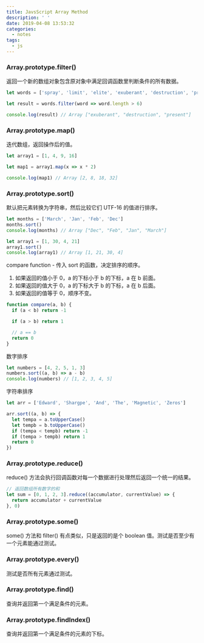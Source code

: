 ```yaml
---
title: JavsScript Array Method
description: ' '
date: 2019-04-08 13:53:32
categories:
  - notes
tags:
  - js
---
```


### Array.prototype.filter()

返回一个新的数组对象包含原对象中满足回调函数里判断条件的所有数据。

```js
let words = ['spray', 'limit', 'elite', 'exuberant', 'destruction', 'present']

let result = words.filter(word => word.length > 6)

console.log(result) // Array ["exuberant", "destruction", "present"]
```

### Array.prototype.map()

迭代数组，返回操作后的值。

```js
let array1 = [1, 4, 9, 16]

let map1 = array1.map(x => x * 2)

console.log(map1) // Array [2, 8, 18, 32]
```

### Array.prototype.sort()

默认把元素转换为字符串，然后比较它们 UTF-16 的值进行排序。

```js
let months = ['March', 'Jan', 'Feb', 'Dec']
months.sort()
console.log(months) // Array ["Dec", "Feb", "Jan", "March"]

let array1 = [1, 30, 4, 21]
array1.sort()
console.log(array1) // Array [1, 21, 30, 4]
```

compare function - 传入 sort 的函数，决定排序的顺序。

1. 如果返回的值小于 0，a 的下标小于 b 的下标，a 在 b 前面。
2. 如果返回的值大于 0，a 的下标大于 b 的下标，a 在 b 后面。
3. 如果返回的值等于 0，顺序不变。

```js
function compare(a, b) {
  if (a < b) return -1

  if (a > b) return 1

  // a == b
  return 0
}
```

数字排序

```js
let numbers = [4, 2, 5, 1, 3]
numbers.sort((a, b) => a - b)
console.log(numbers) // [1, 2, 3, 4, 5]
```

字符串排序

```js
let arr = ['Edward', 'Shargpe', 'And', 'The', 'Magnetic', 'Zeros']

arr.sort((a, b) => {
  let tempa = a.toUpperCase()
  let tempb = b.toUpperCase()
  if (tempa < tempb) return -1
  if (tempa > tempb) return 1
  return 0
})
```

### Array.prototype.reduce()

reduce() 方法会执行回调函数对每一个数据进行处理然后返回一个统一的结果。

```js
// 返回数组所有数字的和
let sum = [0, 1, 2, 3].reduce((accumulator, currentValue) => {
  return accumulator + currentValue
}, 0)
```

### Array.prototype.some()

some() 方法和 filter() 有点类似，只是返回的是个 boolean 值。测试是否至少有一个元素能通过测试。

### Array.prototype.every()

测试是否所有元素通过测试。

### Array.prototype.find()

查询并返回第一个满足条件的元素。

### Array.prototype.findIndex()

查询并返回第一个满足条件的元素的下标。
